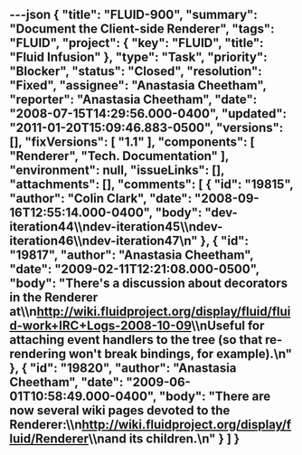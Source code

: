 ---json
{
  "title": "FLUID-900",
  "summary": "Document the Client-side Renderer",
  "tags": "FLUID",
  "project": {
    "key": "FLUID",
    "title": "Fluid Infusion"
  },
  "type": "Task",
  "priority": "Blocker",
  "status": "Closed",
  "resolution": "Fixed",
  "assignee": "Anastasia Cheetham",
  "reporter": "Anastasia Cheetham",
  "date": "2008-07-15T14:29:56.000-0400",
  "updated": "2011-01-20T15:09:46.883-0500",
  "versions": [],
  "fixVersions": [
    "1.1"
  ],
  "components": [
    "Renderer",
    "Tech. Documentation"
  ],
  "environment": null,
  "issueLinks": [],
  "attachments": [],
  "comments": [
    {
      "id": "19815",
      "author": "Colin Clark",
      "date": "2008-09-16T12:55:14.000-0400",
      "body": "dev-iteration44\\\ndev-iteration45\\\ndev-iteration46\\\ndev-iteration47\n"
    },
    {
      "id": "19817",
      "author": "Anastasia Cheetham",
      "date": "2009-02-11T12:21:08.000-0500",
      "body": "There's a discussion about decorators in the Renderer at\\\n<http://wiki.fluidproject.org/display/fluid/fluid-work+IRC+Logs-2008-10-09>\\\nUseful for attaching event handlers to the tree (so that re-rendering won't break bindings, for example).\n"
    },
    {
      "id": "19820",
      "author": "Anastasia Cheetham",
      "date": "2009-06-01T10:58:49.000-0400",
      "body": "There are now several wiki pages devoted to the Renderer:\\\n<http://wiki.fluidproject.org/display/fluid/Renderer>\\\nand its children.\n"
    }
  ]
}
---

        